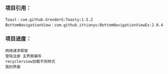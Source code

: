 ### 项目引用：
    Toast：com.github.GrenderG:Toasty:1.5.2
    BottomNavigationView：com.github.ittianyu:BottomNavigationViewEx:2.0.4



### 项目进度：
    网络请求框架
    登陆注册 主界面编写
    recyclerview加载不同样式
    我的界面
